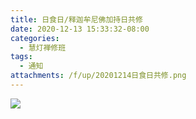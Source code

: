 ```yaml
---
title: 日食日/释迦牟尼佛加持日共修
date: 2020-12-13 15:33:32-08:00
categories:
  - 慧灯禅修班
tags:
  - 通知
attachments: /f/up/20201214日食日共修.png
---
```

![](http://huidengchanxiu.net/hdv/f/up/20201214日食日共修.png)